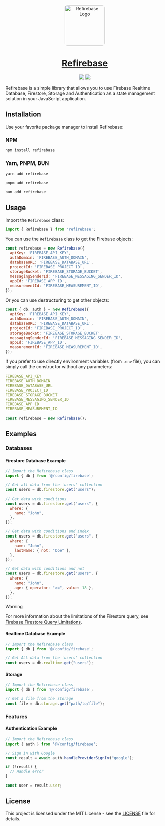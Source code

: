 <p align="center">
  <a href="https://github.com/refirebase">
    <img src="https://avatars.githubusercontent.com/u/181779808?v=4" alt="Refirebase Logo" width="128" style="border-radius: 8px">
    <h1 align="center">
      Refirebase
    </h1>
  </a>
</p>

<p align="center">
  <a href="https://www.npmjs.com/refirebase">
    <img src="https://img.shields.io/npm/v/refirebase.svg">
  </a>
  <a href="https://github.com/refirebase/refirebase?tab=MIT-1-ov-file">
    <img src="https://img.shields.io/npm/l/refirebase.svg">
  </a>
</p>

Refirebase is a simple library that allows you to use Firebase Realtime Database, Firestore, Storage and Authentication as a state management solution in your JavaScript application.

## Installation

Use your favorite package manager to install Refirebase:

### NPM

```bash
npm install refirebase
```

### Yarn, PNPM, BUN

```bash
yarn add refirebase
```

```bash
pnpm add refirebase
```

```bash
bun add refirebase
```

## Usage

Import the `Refirebase` class:

```javascript
import { Refirebase } from 'refirebase';
```

You can use the `Refirebase` class to get the Firebase objects:

```javascript
const refirebase = new Refirebase({
  apiKey: 'FIREBASE_API_KEY',
  authDomain: 'FIREBASE_AUTH_DOMAIN',
  databaseURL: 'FIREBASE_DATABASE_URL',
  projectId: 'FIREBASE_PROJECT_ID',
  storageBucket: 'FIREBASE_STORAGE_BUCKET',
  messagingSenderId: 'FIREBASE_MESSAGING_SENDER_ID',
  appId: 'FIREBASE_APP_ID',
  measurementId: 'FIREBASE_MEASUREMENT_ID',
});
```

Or you can use destructuring to get other objects:

```javascript
const { db, auth } = new Refirebase({
  apiKey: 'FIREBASE_API_KEY',
  authDomain: 'FIREBASE_AUTH_DOMAIN',
  databaseURL: 'FIREBASE_DATABASE_URL',
  projectId: 'FIREBASE_PROJECT_ID',
  storageBucket: 'FIREBASE_STORAGE_BUCKET',
  messagingSenderId: 'FIREBASE_MESSAGING_SENDER_ID',
  appId: 'FIREBASE_APP_ID',
  measurementId: 'FIREBASE_MEASUREMENT_ID',
});
```

If you prefer to use directly environment variables (from `.env` file), you can simply call the constructor without any parameters:

```yaml
FIREBASE_API_KEY
FIREBASE_AUTH_DOMAIN
FIREBASE_DATABASE_URL
FIREBASE_PROJECT_ID
FIREBASE_STORAGE_BUCKET
FIREBASE_MESSAGING_SENDER_ID
FIREBASE_APP_ID
FIREBASE_MEASUREMENT_ID
```

```javascript
const refirebase = new Refirebase();
```

## Examples

### Databases

#### Firestore Database Example
```javascript
// Import the Refirebase class
import { db } from '@/config/firebase';

// Get all data from the 'users' collection
const users = db.firestore.get("users");

// Get data with conditions
const users = db.firestore.get("users", {
  where: {
    name: "John",
  },
});

// Get data with conditions and index
const users = db.firestore.get("users", {
  where: {
    name: "John",
    lastName: { not: "Doe" },
  },
});

// Get data with conditions and not
const users = db.firestore.get("users", {
  where: {
    name: "John",
    age: { operator: ">=", value: 18 },
  },
});
```

> [!WARNING]  
> For more information about the limitations of the Firestore query, see [Firebase Firestore Query Limitations](https://firebase.google.com/docs/firestore/query-data/queries#query_limitations).

#### Realtime Database Example

```javascript
// Import the Refirebase class
import { db } from '@/config/firebase';

// Get ALL data from the 'users' collection
const users = db.realtime.get("users");
```

#### Storage

```javascript
// Import the Refirebase class
import { db } from '@/config/firebase';

// Get a file from the storage
const file = db.storage.get("path/to/file");
```

### Features

#### Authentication Example

```javascript
// Import the Refirebase class
import { auth } from '@/config/firebase';

// Sign in with Google
const result = await auth.handleProviderSignIn("google");

if (!result) {
  // Handle error
}

const user = result.user;
```

## License

This project is licensed under the MIT License - see the [LICENSE](LICENSE) file for details.
